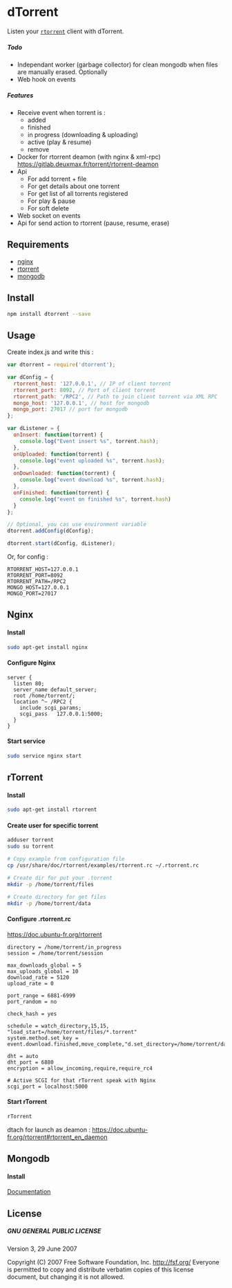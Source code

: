 # dTorrent

Listen your [`rtorrent`](https://github.com/rakshasa/rtorrent) client with dTorrent.

##### Todo

* Independant worker (garbage collector) for clean mongodb when files are manually erased. Optionally
* Web hook on events

##### Features

* Receive event when torrent is :
    * added
    * finished
    * in progress (downloading & uploading)
    * active (play & resume)
    * remove
* Docker for rtorrent deamon (with nginx & xml-rpc) https://gitlab.deuxmax.fr/torrent/rtorrent-deamon
* Api
    * For add torrent + file
    * For get details about one torrent
    * For get list of all torrents registered
    * For play & pause
    * For soft delete
* Web socket on events
* Api for send action to rtorrent (pause, resume, erase)

## Requirements

* [nginx](#nginx)
* [rtorrent](#rtorrent)
* [mongodb](#mongodb)


## Install

```bash
npm install dtorrent --save
```

## Usage

Create index.js and write this :

```js
var dtorrent = require('dtorrent');

var dConfig = {
  rtorrent_host: '127.0.0.1', // IP of client torrent
  rtorrent_port: 8092, // Port of client torrent
  rtorrent_path: '/RPC2', // Path to join client torrent via XML RPC
  mongo_host: '127.0.0.1', // host for mongodb
  mongo_port: 27017 // port for mongodb
};

var dListener = {
  onInsert: function(torrent) {
    console.log("Event insert %s", torrent.hash);
  },
  onUploaded: function(torrent) {
    console.log("event uploaded %s", torrent.hash);
  },
  onDownloaded: function(torrent) {
    console.log("event download %s", torrent.hash);
  },
  onFinished: function(torrent) {
    console.log("event on finished %s", torrent.hash)
  }
};

// Optional, you cas use environment variable
dtorrent.addConfig(dConfig);

dtorrent.start(dConfig, dListener);
```

Or, for config :

```.env
RTORRENT_HOST=127.0.0.1
RTORRENT_PORT=8092
RTORRENT_PATH=/RPC2
MONGO_HOST=127.0.0.1
MONGO_PORT=27017
```

## Nginx

#### Install

```bash
sudo apt-get install nginx
```

#### Configure Nginx

```
server {
  listen 80;
  server_name default_server;
  root /home/torrent/;
  location ^~ /RPC2 {
    include scgi_params;
    scgi_pass   127.0.0.1:5000;
  }
}
```

#### Start service

```bash
sudo service nginx start
```


## rTorrent

#### Install

```bash
sudo apt-get install rtorrent
```

#### Create user for specific torrent

```bash
adduser torrent
sudo su torrent

# Copy example from configuration file
cp /usr/share/doc/rtorrent/examples/rtorrent.rc ~/.rtorrent.rc

# Create dir for put your .torrent
mkdir -p /home/torrent/files

# Create directory for get files
mkdir -p /home/torrent/data
```

#### Configure .rtorrent.rc

https://doc.ubuntu-fr.org/rtorrent

```
directory = /home/torrent/in_progress
session = /home/torrent/session

max_downloads_global = 5
max_uploads_global = 10
download_rate = 5120
upload_rate = 0

port_range = 6881-6999
port_random = no

check_hash = yes

schedule = watch_directory,15,15, "load_start=/home/torrent/files/*.torrent"
system.method.set_key = event.download.finished,move_complete,"d.set_directory=/home/torrent/data"

dht = auto
dht_port = 6880
encryption = allow_incoming,require,require_rc4

# Active SCGI for that rTorrent speak with Nginx
scgi_port = localhost:5000
```

#### Start rTorrent

```bash
rTorrent
```

dtach for launch as deamon : https://doc.ubuntu-fr.org/rtorrent#rtorrent_en_daemon


## Mongodb

#### Install

[Documentation](https://docs.mongodb.com/manual/tutorial/install-mongodb-on-debian/)


## License

##### GNU GENERAL PUBLIC LICENSE
Version 3, 29 June 2007

Copyright (C) 2007 Free Software Foundation, Inc. <http://fsf.org/>
Everyone is permitted to copy and distribute verbatim copies
of this license document, but changing it is not allowed.